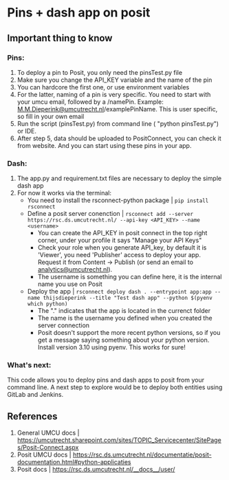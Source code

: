 # Pins + dash app on posit

## Important thing to know

### Pins:
1. To deploy a pin to Posit, you only need the pinsTest.py file
2. Make sure you change the API_KEY variable and the name of the pin
3. You can hardcore the first one, or use environment variables
4. For the latter, naming of a pin is very specific. You need to start with your umcu email, followed by a /namePin. Example: M.M.Dieperink@umcutrecht.nl/examplePinName. This is user specific, so fill in your own email
5. Run the script (pinsTest.py) from command line ( "python pinsTest.py") or IDE.
6. After step 5, data should be uploaded to PositConnect, you can check it from website. And you can start using these pins in your app.  

### Dash:
1. The app.py and requirement.txt files are necessary to deploy the simple dash app
2. For now it works via the terminal:
   - You need to install the rsconnect-python package | `pip install rsconnect`
   - Define a posit server conenction | `rsconnect add --server https://rsc.ds.umcutrecht.nl/ --api-key <API_KEY> --name <username>`
     - You can create the API_KEY in posit connect in the top right corner, under your profile it says "Manage your API Keys"
     - Check your role when you generate API_key, by default it is 'Viewer', you need 'Publisher' access to deploy your app. Request it from Content -> Publish (or send an email to analytics@umcutrecht.nl). 
     - The username is something you can define here, it is the internal name you use on Posit
   - Deploy the app | `rsconnect deploy dash . --entrypoint app:app --name thijsdieperink --title "Test dash app" --python $(pyenv which python)`
     - The "." indicates that the app is located in the currenct folder
     - The name is the username you defined when you created the server connection
     - Posit doesn't support the more recent python versions, so if you get a message saying something about your python version. Install version 3.10 using pyenv. This works for sure!

### What's next:
This code allows you to deploy pins and dash apps to posit from your command line. 
A next step to explore would be to deploy both entities using GitLab and Jenkins.

## References
1. General UMCU docs | https://umcutrecht.sharepoint.com/sites/TOPIC_Servicecenter/SitePages/Posit-Connect.aspx
2. Posit UMCU docs | https://rsc.ds.umcutrecht.nl/documentatie/posit-documentation.html#python-applicaties
3. Posit docs | https://rsc.ds.umcutrecht.nl/__docs__/user/